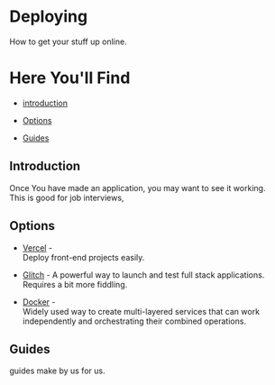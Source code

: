 # Deploying

How to get your stuff up online.

# Here You'll Find
* [introduction](#introduction) 
  
* [Options](#options)
  
* [Guides](#guides) 
  
## Introduction
Once You have made an application, you may want to see it working.  
This is good for job interviews,  

## Options
- [Vercel](https://vercel.com/) -  
 Deploy front-end projects easily.

- [Glitch](https://Glitch.com/) - 
 A powerful way to launch and test full stack applications. Requires a bit more fiddling.

- [Docker](docker.md) -  
Widely used way to create multi-layered services that can work independently and orchestrating their combined operations. 

## Guides
guides make by us for us. 
